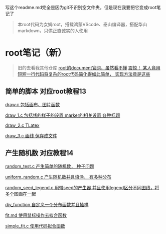 写这个readme.md完全是因为git不识别空文件夹，但是现在我要把它变成root笔记了

> 本root代码为女娲root，搭载鸿蒙VScode、泰山编译器，搭配华山markdown，只供正直诚实的人使用

# root笔记（新）
> 旧的去看我其他仓库
> [root的document官网，虽然看不懂](https://root.cern/doc/v632/)
> [震惊！ 某人竟用短短一行代码将复杂的root代码简化得如此简单， 实现方法竟是这些](./XQY_Utils.h)

## 简单的脚本 对应root教程13
[draw.c 包括画布、图片函数](./simple_script/draw.c)

[draw_1.c 包括线的样子的设置 marker的相关设置 各种标题](./simple_script/draw_1.c)

[draw_2.c TLatex](./simple_script/draw_2.c)

[draw_3.c 画线 保存成文件](./simple_script/draw_3.c)

## 产生随机数 对应教程14
[random_test.c 产生简单的随机数， 种子问题](./rootTutorial14/random_test.c)

[uniform_random.c 产生随机数并且填涂， 有多种分布](./rootTutorial14/uniform_random.c)

[random_seed_legend.c 用带seed的产生器 并且使用legend区分不同图线，将多个图画在一起](./rootTutorial14/random_seed_legend.c)

[diy_function 自定义一个分布函数并且抽样](./rootTutorial14/diy_function.c)

[fit.md 使用鼠标操作去拟合函数](./rootTutorial14/fit.md)

[simple_fit.c 使用代码拟合函数](./rootTutorial14/simple_fit.c)